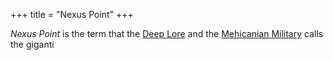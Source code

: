 +++
title = "Nexus Point"
+++

*Nexus Point* is the term that the [Deep Lore](@/characters/deep-lore.md) and the [Mehicanian Military](@/organizations/mehicanian-military.md) calls the giganti

